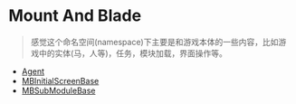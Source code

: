 # Mount And Blade

> 感觉这个命名空间(namespace)下主要是和游戏本体的一些内容，比如游戏中的实体(马，人等)，任务，模块加载，界面操作等。

* [Agent](./agent.md)
* [MBInitialScreenBase](./mbinitialscreenbase.md)
* [MBSubModuleBase](./mbsubmodulebase.md)

